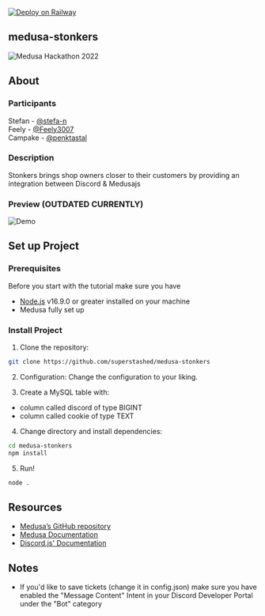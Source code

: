 [![Deploy on Railway](https://railway.app/button.svg)](https://railway.app/new/template/5pJ6WI?referralCode=stefa-n)
## medusa-stonkers
![Medusa Hackathon 2022](https://i.imgur.com/nmkzzB3.jpg)

## About

### Participants
Stefan - [@stefa-n](https://github.com/stefa-n "@stefa-n") <br>
Feely - [@Feely3007](https://github.com/Feely3007) <br>
Campake - [@penktastal](https://github.com/penktastal)

### Description

Stonkers brings shop owners closer to their customers by providing an integration between Discord & Medusajs 

### Preview (OUTDATED CURRENTLY)

![Demo](https://get.sares.cf/images/96sgw-655105806634582046.gif)

## Set up Project

### Prerequisites
Before you start with the tutorial make sure you have

- [Node.js](https://nodejs.org/en/) v16.9.0 or greater installed on your machine
- Medusa fully set up

### Install Project

1. Clone the repository:
```bash
git clone https://github.com/superstashed/medusa-stonkers
```

2. Configuration:
Change the configuration to your liking.

3. Create a MySQL table with: 
* column called discord of type BIGINT
* column called cookie of type TEXT

4. Change directory and install dependencies:
```bash
cd medusa-stonkers
npm install
```

5. Run!
```bash
node .
```

## Resources
- [Medusa’s GitHub repository](https://github.com/medusajs/medusa)
- [Medusa Documentation](https://docs.medusajs.com/)
- [Discord.js' Documentation](https://discord.js.org/#/docs/discord.js/main/general/welcome)

## Notes
- If you'd like to save tickets (change it in config.json) make sure you have enabled the "Message Content" Intent in your Discord Developer Portal under the "Bot" category
